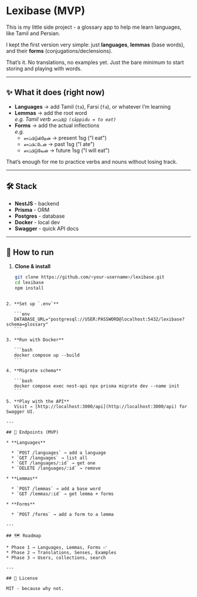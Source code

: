 # Lexibase (MVP)

This is my little side project - a glossary app to help me learn languages, like Tamil and Persian.  

I kept the first version very simple: just **languages**, **lemmas** (base words), and their **forms** (conjugations/declensions).  

That’s it. No translations, no examples yet. Just the bare minimum to start storing and playing with words.

---

## ✨ What it does (right now)
- **Languages** → add Tamil (`ta`), Farsi (`fa`), or whatever I’m learning
- **Lemmas** → add the root word  
  *e.g. Tamil verb `சாப்பிடு (sāppidu = to eat)`*
- **Forms** → add the actual inflections  
  *e.g.*  
  - `சாப்பிடுகிறேன்` → present 1sg ("I eat")  
  - `சாப்பிட்டேன்` → past 1sg ("I ate")  
  - `சாப்பிடுவேன்` → future 1sg ("I will eat")  

That’s enough for me to practice verbs and nouns without losing track.

---

## 🛠️ Stack
- **NestJS** - backend
- **Prisma** - ORM
- **Postgres** - database
- **Docker** - local dev
- **Swagger** - quick API docs

---

## 🚀 How to run

1. **Clone & install**
   ```bash
   git clone https://github.com/<your-username>/lexibase.git
   cd lexibase
   npm install
````

2. **Set up `.env`**

   ```env
   DATABASE_URL="postgresql://USER:PASSWORD@localhost:5432/lexibase?schema=glossary"
   ```

3. **Run with Docker**

   ```bash
   docker compose up --build
   ```

4. **Migrate schema**

   ```bash
   docker compose exec nest-api npx prisma migrate dev --name init
   ```

5. **Play with the API**
   Visit → [http://localhost:3000/api](http://localhost:3000/api) for Swagger UI.

---

## 📖 Endpoints (MVP)

* **Languages**

  * `POST /languages` → add a language
  * `GET /languages` → list all
  * `GET /languages/:id` → get one
  * `DELETE /languages/:id` → remove

* **Lemmas**

  * `POST /lemmas` → add a base word
  * `GET /lemmas/:id` → get lemma + forms

* **Forms**

  * `POST /forms` → add a form to a lemma

---

## 🗺️ Roadmap

* Phase 1 → Languages, Lemmas, Forms ✅
* Phase 2 → Translations, Senses, Examples
* Phase 3 → Users, collections, search

---

## 📄 License

MIT - because why not.